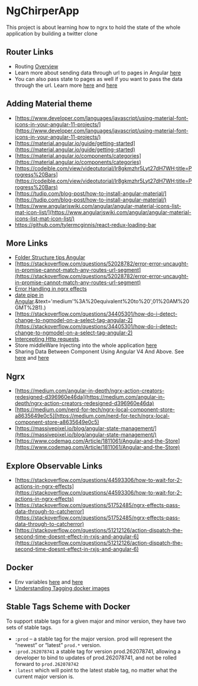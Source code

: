 # NgChirperApp

This project is about learning how to ngrx to hold the state of the whole application by building a twitter clone

## Router Links

- Routing [Overview](https://codecraft.tv/courses/angular/routing/overview/)
- Learn more about sending data through url to pages in Angular [here](https://stackoverflow.com/questions/44864303/send-data-through-routing-paths-in-angular)
- You can also pass state to pages as well if you want to pass the data through the url. Learn more [here](https://stackoverflow.com/questions/36835123/how-do-i-pass-data-to-angular-routed-components) and [here](https://medium.com/code-wild/state-based-routing-using-angulars-built-in-router-ecaa43a65ced)

## Adding Material theme

- [https://www.developer.com/languages/javascript/using-material-font-icons-in-your-angular-11-projects/](https://www.developer.com/languages/javascript/using-material-font-icons-in-your-angular-11-projects/)
- [https://material.angular.io/guide/getting-started](https://material.angular.io/guide/getting-started)
- [https://material.angular.io/components/categories](https://material.angular.io/components/categories)
- [https://codeible.com/view/videotutorial/Ir8gkmzhr5Lyt27dH7WH;title=Progress%20Bars](https://codeible.com/view/videotutorial/Ir8gkmzhr5Lyt27dH7WH;title=Progress%20Bars)
- [https://tudip.com/blog-post/how-to-install-angular-material/](https://tudip.com/blog-post/how-to-install-angular-material/)
- [https://www.angularjswiki.com/angular/angular-material-icons-list-mat-icon-list/](https://www.angularjswiki.com/angular/angular-material-icons-list-mat-icon-list/)
- https://github.com/tylermcginnis/react-redux-loading-bar

## More Links

- [Folder Structure tips Angular](https://www.tektutorialshub.com/angular/angular-folder-structure-best-practices/)
- [https://stackoverflow.com/questions/52028782/error-error-uncaught-in-promise-cannot-match-any-routes-url-segment](https://stackoverflow.com/questions/52028782/error-error-uncaught-in-promise-cannot-match-any-routes-url-segment)
- [Error Handling in ngrx effects](https://tomastrojcak.medium.com/ngrx-effects-error-handling-fb8b1b7f6450)
- [date pipe in Angular](https://www.codegrepper.com/code-examples/javascript/timestamp+pipe+angular#:~:text=angular%20date%20formats&text='short'%3A%20equivalent%20to%20',%2C%209%3A03%20AM).&text='medium'%3A%20equivalent%20to%20',01%20AM%20GMT%2B1).)
- [https://stackoverflow.com/questions/34405301/how-do-i-detect-change-to-ngmodel-on-a-select-tag-angular-2](https://stackoverflow.com/questions/34405301/how-do-i-detect-change-to-ngmodel-on-a-select-tag-angular-2)
- [Intercepting Http requests](https://stackoverflow.com/questions/58902441/ngrx-8-when-dispatching-action-store-is-undefined).
- Store middleWare Injecting into the whole application [here](https://ngrx.io/guide/store/recipes/injecting)
- Sharing Data Between Component Using Angular V4 And Above. See [here](https://medium.com/@reyraa/communicating-between-parent-and-child-components-in-angular2-c0741ae83be8) and [here](https://www.c-sharpcorner.com/article/sharing-data-between-component-using-angular-and-above/)

## Ngrx

- [https://medium.com/angular-in-depth/ngrx-action-creators-redesigned-d396960e46da](https://medium.com/angular-in-depth/ngrx-action-creators-redesigned-d396960e46da)
- [https://medium.com/nerd-for-tech/ngrx-local-component-store-a8635649e0c5](https://medium.com/nerd-for-tech/ngrx-local-component-store-a8635649e0c5)
- [https://massivepixel.io/blog/angular-state-management/](https://massivepixel.io/blog/angular-state-management/)
- [https://www.codemag.com/Article/1811061/Angular-and-the-Store](https://www.codemag.com/Article/1811061/Angular-and-the-Store)

## Explore Observable Links

- [https://stackoverflow.com/questions/44593306/how-to-wait-for-2-actions-in-ngrx-effects](https://stackoverflow.com/questions/44593306/how-to-wait-for-2-actions-in-ngrx-effects)
- [https://stackoverflow.com/questions/51752485/ngrx-effects-pass-data-through-to-catcherror](https://stackoverflow.com/questions/51752485/ngrx-effects-pass-data-through-to-catcherror)
- [https://stackoverflow.com/questions/51212126/action-dispatch-the-second-time-doesnt-effect-in-rxjs-and-angular-6](https://stackoverflow.com/questions/51212126/action-dispatch-the-second-time-doesnt-effect-in-rxjs-and-angular-6)

## Docker

- Env variables [here](https://vsupalov.com/docker-build-pass-environment-variables/) and [here](https://stackoverflow.com/questions/31198835/can-we-pass-env-variables-through-cmd-line-while-building-a-docker-image-through)
- [Understanding Tagging docker images](https://stevelasker.blog/2018/03/01/docker-tagging-best-practices-for-tagging-and-versioning-docker-images/)

## Stable Tags Scheme with Docker

To support stable tags for a given major and minor version, they have two sets of stable tags.

- `:prod` – a stable tag for the major version. prod will represent the “newest” or “latest” `prod.*` version.
- `:prod.262078741` a stable tag for version prod.262078741, allowing a developer to bind to updates of prod.262078741, and not be rolled forward to `prod.262078742`
- `:latest` which will point to the latest stable tag, no matter what the current major version is.
